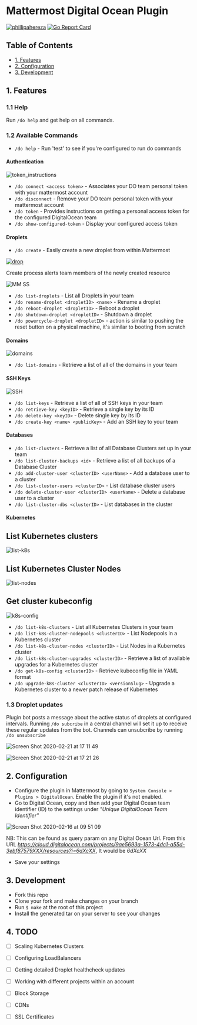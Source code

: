 # Mattermost Digital Ocean Plugin
[![phillipahereza](https://circleci.com/gh/phillipahereza/mattermost-plugin-digitalocean.svg?style=svg)](https://github.com/phillipahereza/mattermost-plugin-digitalocean)
[![Go Report Card](https://goreportcard.com/badge/github.com/phillipahereza/mattermost-plugin-digitalocean)](https://goreportcard.com/badge/github.com/phillipahereza/mattermost-plugin-digitalocean)

## Table of Contents
- [1. Features](#1-features)
- [2. Configuration](#2-configuration)
- [3. Development](#3-development)

## 1. Features
### 1.1 Help
Run ```/do help``` and get help on all commands.

### 1.2 Available Commands
- ```/do help``` - Run 'test' to see if you're configured to run do commands
#### Authentication
![token_instructions](https://user-images.githubusercontent.com/13383422/75652191-7efd3180-5c6b-11ea-826f-59ac26b93a0a.gif)
- ```/do connect <access token>``` - Associates your DO team personal token with your mattermost account
- ```/do disconnect``` - Remove your DO team personal token with your mattermost account
- ```/do token``` - Provides instructions on getting a personal access token for the configured DigitalOcean team
- ```/do show-configured-token``` - Display your configured access token

#### Droplets
- ```/do create``` - Easily create a new droplet from within Mattermost

[![drop](https://user-images.githubusercontent.com/28563179/75614604-888f7800-5b4b-11ea-8c9e-0222ce1b6eec.gif)](https://drive.google.com/file/d/1ccWofd3eUX5Mn61wsxzGqdglubm9vCqh/view?usp=sharing)


Create process alerts team members of the newly created resource

![MM SS](https://user-images.githubusercontent.com/28563179/75112995-8d8b8d80-565a-11ea-96a1-709f7b543ad1.png)


- ```/do list-droplets``` - List all Droplets in your team
- ```/do rename-droplet <dropletID> <name>``` - Rename a droplet
- ```/do reboot-droplet <dropletID>``` - Reboot a droplet
- ```/do shutdown-droplet <dropletID>``` - Shutdown a droplet
- ```/do powercycle-droplet <dropletID>``` - action is similar to pushing the reset button on a physical machine, it's similar to booting from scratch
#### Domains
![domains](https://user-images.githubusercontent.com/13383422/75648899-8966fd80-5c62-11ea-806d-cb47fbe1d469.gif)
- ```/do list-domains``` - Retrieve a list of all of the domains in your team
#### SSH Keys
![SSH](https://user-images.githubusercontent.com/13383422/75649641-c9c77b00-5c64-11ea-9434-1c19b2b4f33a.gif)
- ```/do list-keys``` - Retrieve a list of all of SSH keys in your team
- ```/do retrieve-key <keyID>``` - Retrieve a single key by its ID
- ```/do delete-key <keyID>``` - Delete single key by its ID
- ```/do create-key <name> <publicKey>``` - Add an SSH key to your team
#### Databases
- ```/do list-clusters``` - Retrieve a list of all Database Clusters set up in your team
- ```/do list-cluster-backups <id>``` - Retrieve a list of all backups of a Database Cluster
- ```/do add-cluster-user <clusterID> <userName>``` - Add a database user to a cluster
- ```/do list-cluster-users <clusterID>``` - List database cluster users
- ```/do delete-cluster-user <clusterID> <userName>``` - Delete a database user to a cluster
- ```/do list-cluster-dbs <clusterID>``` - List databases in the cluster
#### Kubernetes
## List Kubernetes clusters
![list-k8s](https://user-images.githubusercontent.com/13383422/75651335-3f354a80-5c69-11ea-922b-b94e987ee7ff.gif)

## List Kubernetes Cluster Nodes
![list-nodes](https://user-images.githubusercontent.com/13383422/75651365-4e1bfd00-5c69-11ea-94c6-08fe925c6685.gif)

## Get cluster kubeconfig 
![k8s-config](https://user-images.githubusercontent.com/13383422/75651382-5a07bf00-5c69-11ea-9856-2a28ff740278.gif)

- ```/do list-k8s-clusters``` - List all Kubernetes Clusters in your team
- ```/do list-k8s-cluster-nodepools <clusterID>``` - List Nodepools in a Kubernetes cluster
- ```/do list-k8s-cluster-nodes <clusterID>``` - List Nodes in a Kubernetes cluster
- ```/do list-k8s-cluster-upgrades <clusterID>``` - Retrieve a list of available upgrades for a Kubernetes cluster
- ```/do get-k8s-config <clusterID>``` - Retrieve kubeconfig file in YAML format
- ```/do upgrade-k8s-cluster <clusterID> <versionSlug>``` - Upgrade a Kubernetes cluster to a newer patch release of Kubernetes

### 1.3 Droplet updates
Plugin bot posts a message about the active status of droplets at configured intervals.
Running ```/do subcribe``` in a central channel will set it up to receive these regular updates from the bot.
Channels can unsubcribe by running ```/do unsubscribe```

![Screen Shot 2020-02-21 at 17 11 49](https://user-images.githubusercontent.com/28563179/75041362-7c614600-54cd-11ea-8611-741984efdf7d.png)

![Screen Shot 2020-02-21 at 17 21 26](https://user-images.githubusercontent.com/28563179/75041999-c39c0680-54ce-11ea-849f-9079fcb973aa.png)

## 2. Configuration
- Configure the plugin in Mattermost by going to ```System Console > Plugins > DigitalOcean```. Enable the plugin if it's not enabled.
- Go to Digital Ocean, copy and then add your Digital Ocean team identifier (ID) to the settings under *"Unique DigitalOcean Team Identifier"*

![Screen Shot 2020-02-16 at 09 51 09](https://user-images.githubusercontent.com/28563179/74600387-f8a8f300-50a1-11ea-99ee-b913c3d68fa7.png)

NB: This can be found as query param on any Digital Ocean Url. From this URL *https://cloud.digitalocean.com/projects/9ae5693a-1573-4dc1-a55d-3ebf87579XXX/resources?i=6dXcXX*, It would be *6dXcXX*
- Save your settings

## 3. Development
- Fork this repo
- Clone your fork and make changes on your branch
- Run ```$ make``` at the root of this project
- Install the generated tar on your server to see your changes


## 4. TODO
- [ ] Scaling Kubernetes Clusters
- [ ] Configuring LoadBalancers
- [ ] Getting detailed Droplet healthcheck updates
- [ ] Working with different projects within an account
- [ ] Block Storage
- [ ] CDNs
- [ ] SSL Certificates

